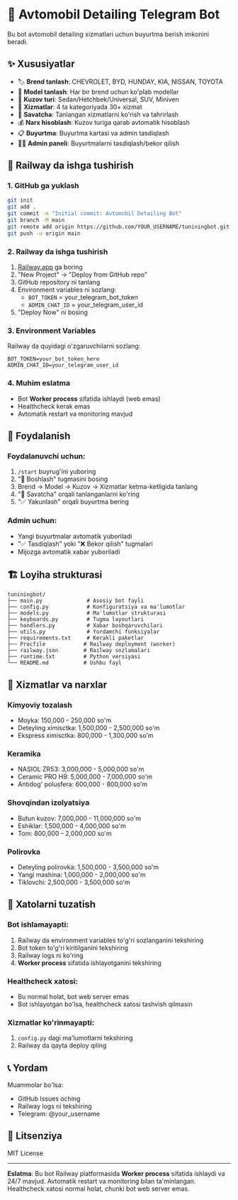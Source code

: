 # 🚗 Avtomobil Detailing Telegram Bot

Bu bot avtomobil detailing xizmatlari uchun buyurtma berish imkonini beradi.

## ✨ Xususiyatlar

- 🏷️ **Brend tanlash**: CHEVROLET, BYD, HUNDAY, KIA, NISSAN, TOYOTA
- 🚙 **Model tanlash**: Har bir brend uchun ko'plab modellar
- 🚐 **Kuzov turi**: Sedan/Hetchbek/Universal, SUV, Miniven
- 🔧 **Xizmatlar**: 4 ta kategoriyada 30+ xizmat
- 🧺 **Savatcha**: Tanlangan xizmatlarni ko'rish va tahrirlash
- 💰 **Narx hisoblash**: Kuzov turiga qarab avtomatik hisoblash
- 📋 **Buyurtma**: Buyurtma kartasi va admin tasdiqlash
- 👨‍💼 **Admin paneli**: Buyurtmalarni tasdiqlash/bekor qilish

## 🚀 Railway da ishga tushirish

### 1. GitHub ga yuklash
```bash
git init
git add .
git commit -m "Initial commit: Avtomobil Detailing Bot"
git branch -M main
git remote add origin https://github.com/YOUR_USERNAME/tuniningbot.git
git push -u origin main
```

### 2. Railway da ishga tushirish
1. [Railway.app](https://railway.app) ga boring
2. "New Project" → "Deploy from GitHub repo"
3. GitHub repository ni tanlang
4. Environment variables ni sozlang:
   - `BOT_TOKEN` = your_telegram_bot_token
   - `ADMIN_CHAT_ID` = your_telegram_user_id
5. "Deploy Now" ni bosing

### 3. Environment Variables
Railway da quyidagi o'zgaruvchilarni sozlang:
```
BOT_TOKEN=your_bot_token_here
ADMIN_CHAT_ID=your_telegram_user_id
```

### 4. Muhim eslatma
- Bot **Worker process** sifatida ishlaydi (web emas)
- Healthcheck kerak emas
- Avtomatik restart va monitoring mavjud

## 📱 Foydalanish

### Foydalanuvchi uchun:
1. `/start` buyrug'ini yuboring
2. "🚗 Boshlash" tugmasini bosing
3. Brend → Model → Kuzov → Xizmatlar ketma-ketligida tanlang
4. "🧺 Savatcha" orqali tanlanganlarni ko'ring
5. "✅ Yakunlash" orqali buyurtma bering

### Admin uchun:
- Yangi buyurtmalar avtomatik yuboriladi
- "✅ Tasdiqlash" yoki "❌ Bekor qilish" tugmalari
- Mijozga avtomatik xabar yuboriladi

## 🏗️ Loyiha strukturasi

```
tuniningbot/
├── main.py              # Asosiy bot fayli
├── config.py            # Konfiguratsiya va ma'lumotlar
├── models.py            # Ma'lumotlar strukturasi
├── keyboards.py         # Tugma layoutlari
├── handlers.py          # Xabar boshqaruvchilari
├── utils.py             # Yordamchi funksiyalar
├── requirements.txt     # Kerakli paketlar
├── Procfile            # Railway deployment (worker)
├── railway.json        # Railway sozlamalari
├── runtime.txt         # Python versiyasi
└── README.md           # Ushbu fayl
```

## 🔧 Xizmatlar va narxlar

### Kimyoviy tozalash
- Moyka: 150,000 - 250,000 so'm
- Deteyling ximisctka: 1,500,000 - 2,500,000 so'm
- Ekspress ximisctka: 800,000 - 1,300,000 so'm

### Keramika
- NASIOL ZR53: 3,000,000 - 5,000,000 so'm
- Ceramic PRO H9: 5,000,000 - 7,000,000 so'm
- Antidog' polusfera: 600,000 - 800,000 so'm

### Shovqindan izolyatsiya
- Butun kuzov: 7,000,000 - 11,000,000 so'm
- Eshiklar: 1,500,000 - 4,000,000 so'm
- Tom: 800,000 - 2,000,000 so'm

### Polirovka
- Deteyling polirovka: 1,500,000 - 3,500,000 so'm
- Yangi mashina: 1,000,000 - 2,000,000 so'm
- Tiklovchi: 2,500,000 - 3,500,000 so'm

## 🐛 Xatolarni tuzatish

### Bot ishlamayapti:
1. Railway da environment variables to'g'ri sozlanganini tekshiring
2. Bot token to'g'ri kiritilganini tekshiring
3. Railway logs ni ko'ring
4. **Worker process** sifatida ishlayotganini tekshiring

### Healthcheck xatosi:
- Bu normal holat, bot web server emas
- Bot ishlayotgan bo'lsa, healthcheck xatosi tashvish qilmasin

### Xizmatlar ko'rinmayapti:
1. `config.py` dagi ma'lumotlarni tekshiring
2. Railway da qayta deploy qiling

## 📞 Yordam

Muammolar bo'lsa:
- GitHub Issues oching
- Railway logs ni tekshiring
- Telegram: @your_username

## 📄 Litsenziya

MIT License

---

**Eslatma**: Bu bot Railway platformasida **Worker process** sifatida ishlaydi va 24/7 mavjud. Avtomatik restart va monitoring bilan ta'minlangan. Healthcheck xatosi normal holat, chunki bot web server emas.
